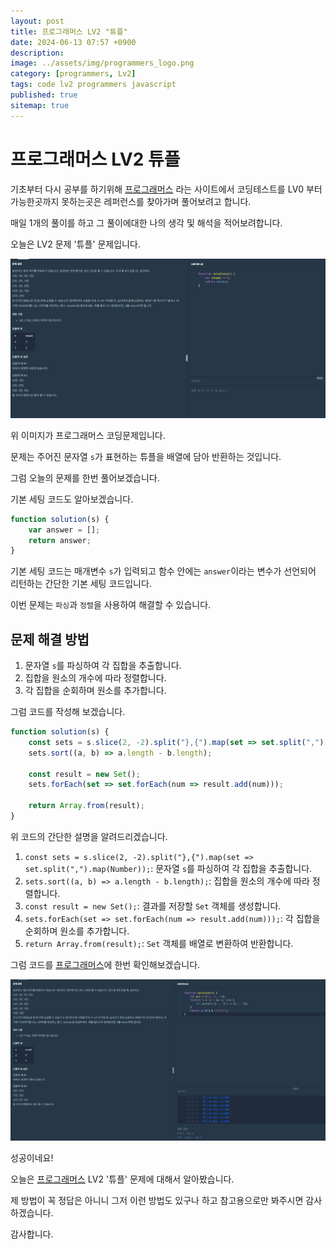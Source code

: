 ```yaml
---
layout: post
title: 프로그래머스 LV2 "튜플"
date: 2024-06-13 07:57 +0900
description: 
image: ../assets/img/programmers_logo.png
category: [programmers, Lv2]
tags: code lv2 programmers javascript
published: true
sitemap: true
---
```


# 프로그래머스 LV2 튜플

  기초부터 다시 공부를 하기위해 [프로그래머스](https://programmers.co.kr/) 라는 사이트에서
  코딩테스트를 LV0 부터 가능한곳까지 못하는곳은 레퍼런스를 찾아가며 풀어보려고 합니다.

  매일 1개의 풀이를 하고 그 풀이에대한 나의 생각 및 해석을 적어보려합니다.

  오늘은 LV2 문제 '튜플' 문제입니다.

  ![프로그래머스 이미지](/assets/img/post56_01.png)

  위 이미지가 프로그래머스 코딩문제입니다.
  
  문제는 주어진 문자열 `s`가 표현하는 튜플을 배열에 담아 반환하는 것입니다.

  그럼 오늘의 문제를 한번 풀어보겠습니다.

  기본 세팅 코드도 알아보겠습니다.

```javascript
function solution(s) {
    var answer = [];
    return answer;
}
```

기본 세팅 코드는 매개변수 `s`가 입력되고 함수 안에는 `answer`이라는 변수가 선언되어 리턴하는 간단한 기본 세팅 코드입니다.

이번 문제는 `파싱`과 `정렬`을 사용하여 해결할 수 있습니다.

## 문제 해결 방법

1. 문자열 `s`를 파싱하여 각 집합을 추출합니다.
2. 집합을 원소의 개수에 따라 정렬합니다.
3. 각 집합을 순회하며 원소를 추가합니다.

그럼 코드를 작성해 보겠습니다.

```javascript
function solution(s) {
    const sets = s.slice(2, -2).split("},{").map(set => set.split(",").map(Number));
    sets.sort((a, b) => a.length - b.length);
    
    const result = new Set();
    sets.forEach(set => set.forEach(num => result.add(num)));
    
    return Array.from(result);
}
```

위 코드의 간단한 설명을 알려드리겠습니다.

1. `const sets = s.slice(2, -2).split("},{").map(set => set.split(",").map(Number));`: 문자열 `s`를 파싱하여 각 집합을 추출합니다.
2. `sets.sort((a, b) => a.length - b.length);`: 집합을 원소의 개수에 따라 정렬합니다.
3. `const result = new Set();`: 결과를 저장할 `Set` 객체를 생성합니다.
4. `sets.forEach(set => set.forEach(num => result.add(num)));`: 각 집합을 순회하며 원소를 추가합니다.
5. `return Array.from(result);`: `Set` 객체를 배열로 변환하여 반환합니다.

그럼 코드를 [프로그래머스](https://programmers.co.kr/)에 한번 확인해보겠습니다.

![프로그래머스 이미지](/assets/img/post56_02.png)

성공이네요!

오늘은 [프로그래머스](https://programmers.co.kr/) LV2 '튜플' 문제에 대해서 알아봤습니다.

제 방법이 꼭 정답은 아니니 그저 이런 방법도 있구나 하고 참고용으로만 봐주시면 감사하겠습니다.

감사합니다.
